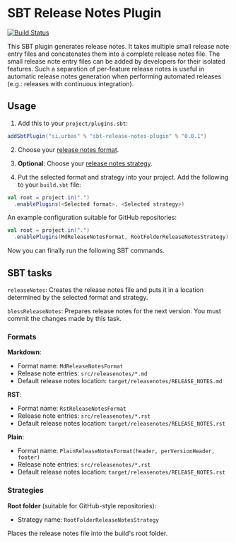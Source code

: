 # SBT Release Notes Plugin

[![Build Status](https://travis-ci.org/urbas/sbt-release-notes-plugin.svg?branch=master)](https://travis-ci.org/urbas/sbt-release-notes-plugin)

This SBT plugin generates release notes. It takes multiple small release note entry files and concatenates them into
a complete release notes file. The small release note entry files can be added by developers for their isolated
features. Such a separation of per-feature release notes is useful in automatic release notes generation when performing
automated releases (e.g.: releases with continuous integration).

## Usage

1. Add this to your `project/plugins.sbt`:

  ```scala
  addSbtPlugin("si.urbas" % "sbt-release-notes-plugin" % "0.0.1")
  ```

2. Choose your [release notes format](#formats).

3. __Optional__: Choose your [release notes strategy](#strategies).

4. Put the selected format and strategy into your project. Add the following to your `build.sbt` file:

  ```scala
  val root = project.in(".")
    .enablePlugins(<Selected format>, <Selected strategy>)
  ```

An example configuration suitable for GitHub repositories:

  ```scala
  val root = project.in(".")
    .enablePlugins(MdReleaseNotesFormat, RootFolderReleaseNotesStrategy)
  ```

Now you can finally run the following SBT commands.

## SBT tasks

`releaseNotes`: Creates the release notes file and puts it in a location determined by the selected format and strategy.

`blessReleaseNotes`: Prepares release notes for the next version. You must commit the changes made by this task.

### Formats

__Markdown__:

- Format name: `MdReleaseNotesFormat`
- Release note entries: `src/releasenotes/*.md`
- Default release notes location: `target/releasenotes/RELEASE_NOTES.md`

__RST__:

- Format name: `RstReleaseNotesFormat`
- Release note entries: `src/releasenotes/*.rst`
- Default release notes location: `target/releasenotes/RELEASE_NOTES.rst`

__Plain__:

- Format name: `PlainReleaseNotesFormat(header, perVersionHeader, footer)`
- Release note entries: `src/releasenotes/*.rst`
- Default release notes location: `target/releasenotes/RELEASE_NOTES.rst`

### Strategies

__Root folder__ (suitable for GitHub-style repositories):

- Strategy name: `RootFolderReleaseNotesStrategy`

Places the release notes file into the build's root folder.